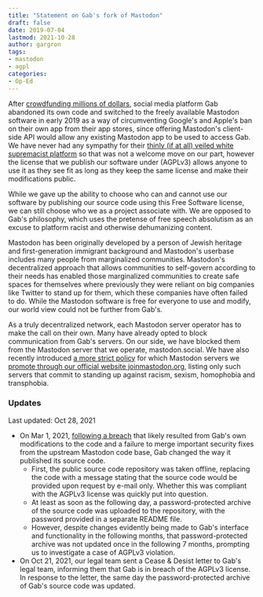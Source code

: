 ```yaml
---
title: "Statement on Gab's fork of Mastodon"
draft: false
date: 2019-07-04
lastmod: 2021-10-28
author: gargron
tags:
- mastodon
- agpl
categories:
- Op-Ed
---
```


After [crowdfunding millions of dollars][1], social media platform Gab abandoned its own code and switched to the freely available Mastodon software in early 2019 as a way of circumventing Google's and Apple's ban on their own app from their app stores, since offering Mastodon's client-side API would allow any existing Mastodon app to be used to access Gab. We have never had any sympathy for their [thinly (if at all) veiled white supremacist platform][2] so that was not a welcome move on our part, however the license that we publish our software under (AGPLv3) allows anyone to use it as they see fit as long as they keep the same license and make their modifications public.

While we gave up the ability to choose who can and cannot use our software by publishing our source code using this Free Software license, we can still choose who we as a project associate with. We are opposed to Gab's philosophy, which uses the pretense of free speech absolutism as an excuse to platform racist and otherwise dehumanizing content.

Mastodon has been originally developed by a person of Jewish heritage and first-generation immigrant background and Mastodon's userbase includes many people from marginalized communities. Mastodon's decentralized approach that allows communities to self-govern according to their needs has enabled those marginalized communities to create safe spaces for themselves where previously they were reliant on big companies like Twitter to stand up for them, which these companies have often failed to do. While the Mastodon software is free for everyone to use and modify, our world view could not be further from Gab's.

As a truly decentralized network, each Mastodon server operator has to make the call on their own. Many have already opted to block communication from Gab's servers. On our side, we have blocked them from the Mastodon server that we operate, mastodon.social. We have also recently introduced [a more strict policy][3] for which Mastodon servers we [promote through our official website joinmastodon.org][4], listing only such servers that commit to standing up against racism, sexism, homophobia and transphobia.

[1]: https://www.splcenter.org/hatewatch/2019/01/24/how-gab-has-raised-millions-thanks-crowdfunding-company
[2]: https://www.theatlantic.com/technology/archive/2018/10/what-gab/574186/
[3]: https://joinmastodon.org/covenant
[4]: https://joinmastodon.org/communities

### Updates

Last updated: Oct 28, 2021

- On Mar 1, 2021, [following a breach][5] that likely resulted from Gab's own modifications to the code and a failure to merge important security fixes from the upstream Mastodon code base, Gab changed the way it published its source code.
  - First, the public source code repository was taken offline, replacing the code with a message stating that the source code would be provided upon request by e-mail only. Whether this was compliant with the AGPLv3 license was quickly put into question.
  - At least as soon as the following day, a password-protected archive of the source code was uploaded to the repository, with the password provided in a separate README file.
  - However, despite changes evidently being made to Gab's interface and functionality in the following months, that password-protected archive was not updated once in the following 7 months, prompting us to investigate a case of AGPLv3 violation.
- On Oct 21, 2021, our legal team sent a Cease & Desist letter to Gab's legal team, informing them that Gab is in breach of the AGPLv3 license. In response to the letter, the same day the password-protected archive of Gab's source code was updated.

[5]: https://www.theguardian.com/world/2021/mar/11/gab-hack-neo-nazis-qanon-conspiracy-theories
